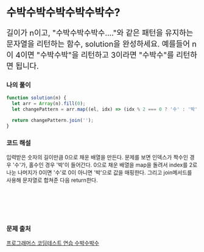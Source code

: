 # 수박수박수박수박수박수?

<p style='font-size: 20px'>
길이가 n이고, "수박수박수박수...."와 같은 패턴을 유지하는 문자열을 리턴하는 함수, solution을 완성하세요. 예를들어 n이 4이면 "수박수박"을 리턴하고 3이라면 "수박수"를 리턴하면 됩니다.</p>

### 나의 풀이

```javascript
function solution(n) {
  let arr = Array(n).fill(0);
  let changePattern = arr.map((el, idx) => (idx % 2 === 0 ? '수' : '박'));

  return changePattern.join('');
}
```

### 코드 해설

입력받은 숫자의 길이만큼 0으로 채운 배열을 만든다.
문제를 보면 인덱스가 짝수인 경우 '수'가, 홀수인 경우 '박'이 들어간다.
0으로 채운 배열을 map을 돌려서 index를 2로 나눈 나머지가 0이면 '수'로 0이 아니면 '박'으로 값을 매핑한다.
그리고 join메서드를 사용해 문자열로 합쳐준 다음 return한다.

<br />
<br />
<br />
<br />

### 문제 출처

<a href='https://school.programmers.co.kr/learn/courses/30/lessons/12922'>프로그래머스 코딩테스트 연습 수박수박수</a>
